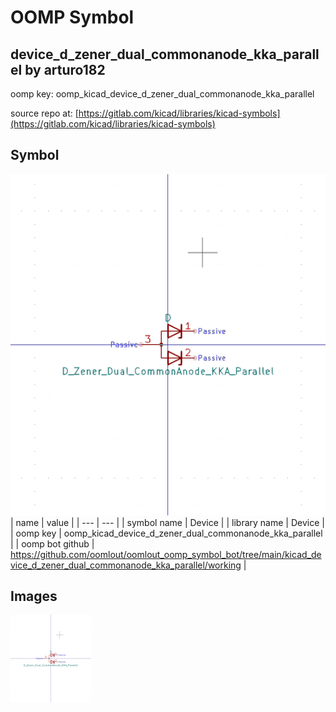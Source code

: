 # OOMP Symbol  
## device_d_zener_dual_commonanode_kka_parallel  by arturo182  
  
oomp key: oomp_kicad_device_d_zener_dual_commonanode_kka_parallel  
  
source repo at: [https://gitlab.com/kicad/libraries/kicad-symbols](https://gitlab.com/kicad/libraries/kicad-symbols)  
## Symbol  
  
[![working.png](working_600.png)](working.png)  
| name | value | 
| --- | --- | 
| symbol name | Device | 
| library name | Device | 
| oomp key | oomp_kicad_device_d_zener_dual_commonanode_kka_parallel | 
| oomp bot github | https://github.com/oomlout/oomlout_oomp_symbol_bot/tree/main/kicad_device_d_zener_dual_commonanode_kka_parallel/working | 
## Images  
  
[![working.png](working_140.png)](working.png)  
